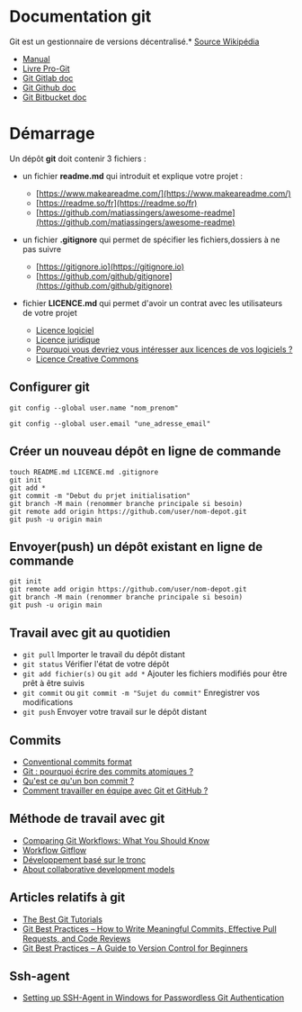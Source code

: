 # Documentation git

Git est un gestionnaire de versions décentralisé.* [Source Wikipédia](https://fr.wikipedia.org/wiki/Git)

- [Manual](https://git-scm.com/doc)
- [Livre Pro-Git](https://git-scm.com/book)
- [Git Gitlab doc](https://docs.gitlab.com/ee/gitlab-basics/start-using-git.html)
- [Git Github doc](https://github.com/git-guides)
- [Git Bitbucket doc](https://www.atlassian.com/git/tutorials/learn-git-with-bitbucket-cloud)

# Démarrage

Un dépôt **git** doit contenir 3 fichiers :

- un fichier **readme.md** qui introduit et explique votre projet :
    - [https://www.makeareadme.com/](https://www.makeareadme.com/)
    - [https://readme.so/fr](https://readme.so/fr)
    - [https://github.com/matiassingers/awesome-readme](https://github.com/matiassingers/awesome-readme)

- un fichier **.gitignore** qui permet de spécifier les fichiers,dossiers à ne pas suivre
    - [https://gitignore.io](https://gitignore.io)
    - [https://github.com/github/gitignore](https://github.com/github/gitignore)

- fichier **LICENCE.md** qui permet d'avoir un contrat avec les utilisateurs de votre projet
   - [Licence logiciel](https://fr.wikipedia.org/wiki/Licence_de_logiciel)
   - [Licence juridique](https://fr.wikipedia.org/wiki/Licence_(juridique))
   - [Pourquoi vous devriez vous intéresser aux licences de vos logiciels ?](https://fr.linkedin.com/pulse/pourquoi-vous-devriez-int%C3%A9resser-aux-licences-de-vos-logiciels-madet?trk=pulse-article_more-articles_related-content-card)
   - [Licence Creative Commons](https://fr.wikipedia.org/wiki/Licence_Creative_Commons)

## Configurer git

`git config --global user.name "nom_prenom"`

`git config --global user.email "une_adresse_email"`

## Créer un nouveau dépôt en ligne de commande

```
touch README.md LICENCE.md .gitignore
git init
git add *
git commit -m "Debut du prjet initialisation"
git branch -M main (renommer branche principale si besoin)
git remote add origin https://github.com/user/nom-depot.git
git push -u origin main
```

## Envoyer(push) un dépôt existant en ligne de commande

```
git init
git remote add origin https://github.com/user/nom-depot.git
git branch -M main (renommer branche principale si besoin)
git push -u origin main
```

## Travail avec git au quotidien

- `git pull` Importer le travail du dépôt distant
- `git status` Vérifier l'état de votre dépôt
- `git add fichier(s)` ou `git add *` Ajouter les fichiers modifiés pour être prêt à être suivis
- `git commit` ou `git commit -m "Sujet du commit"` Enregistrer vos modifications 
- `git push` Envoyer votre travail sur le dépôt distant

## Commits

- [Conventional commits format](https://www.conventionalcommits.org)
- [Git : pourquoi écrire des commits atomiques ?](https://www.codeheroes.fr/2021/10/25/git-pourquoi-ecrire-des-commits-atomiques/)
- [Qu'est ce qu'un bon commit ?](https://jbuget.fr/posts/qu-est-ce-qu-un-bon-commit-git/)
- [Comment travailler en équipe avec Git et GitHub ? ](https://blog.code-jobs.io/comment-travailler-equipe-avec-git-github/)

## Méthode de travail avec git

- [Comparing Git Workflows: What You Should Know ](https://www.atlassian.com/git/tutorials/comparing-workflows)
- [Workflow Gitflow](https://www.atlassian.com/fr/git/tutorials/comparing-workflows/gitflow-workflow)
- [Développement basé sur le tronc ](https://www.atlassian.com/fr/continuous-delivery/continuous-integration/trunk-based-development)
- [About collaborative development models](https://docs.github.com/en/pull-requests/collaborating-with-pull-requests/getting-started/about-collaborative-development-models)

## Articles relatifs à git

- [The Best Git Tutorials](https://www.freecodecamp.org/news/best-git-tutorial/)
- [Git Best Practices – How to Write Meaningful Commits, Effective Pull Requests, and Code Reviews](https://www.freecodecamp.org/news/git-best-practices-commits-and-code-reviews/)
- [Git Best Practices – A Guide to Version Control for Beginners](https://www.freecodecamp.org/news/how-to-use-git-best-practices-for-beginners/)

## Ssh-agent

- [Setting up SSH-Agent in Windows for Passwordless Git Authentication](https://interworks.com/blog/2021/09/15/setting-up-ssh-agent-in-windows-for-passwordless-git-authentication/)
